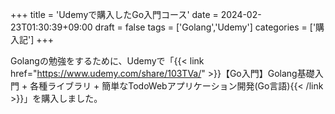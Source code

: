 +++
title = 'Udemyで購入したGo入門コース'
date = 2024-02-23T01:30:39+09:00
draft = false
tags = ['Golang','Udemy']
categories = ['購入記']
+++

Golangの勉強をするために、Udemyで「{{< link href="https://www.udemy.com/share/103TVa/" >}}【Go入門】Golang基礎入門 + 各種ライブラリ + 簡単なTodoWebアプリケーション開発(Go言語){{< /link >}}」を購入しました。
